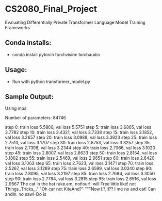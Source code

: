 # CS2080_Final_Project
Evaluating Differentially Private Transformer Language Model Training Frameworks

## Conda installs:
 - conda install pytorch torchvision torchaudio

## Usage:
 - Run with python transformer_model.py

## Sample Output:

Using mps

Number of parameters:  84746 

step 0: train loss 5.5806, val loss 5.5751
step 5: train loss 3.6805, val loss 3.7782
step 10: train loss 3.4321, val loss 3.7338
step 15: train loss 3.1852, val loss 3.2657
step 20: train loss 3.0988, val loss 3.3923
step 25: train loss 2.7510, val loss 3.1707
step 30: train loss 2.8753, val loss 3.3257
step 35: train loss 2.7398, val loss 3.2344
step 40: train loss 2.7066, val loss 3.1020
step 45: train loss 2.8007, val loss 2.8633
step 50: train loss 2.8154, val loss 3.1802
step 55: train loss 2.5469, val loss 2.9651
step 60: train loss 2.6420, val loss 3.1063
step 65: train loss 2.7623, val loss 3.1471
step 70: train loss 2.5267, val loss 3.1289
step 75: train loss 2.6599, val loss 3.0340
step 80: train loss 2.8095, val loss 3.2197
step 85: train loss 2.7684, val loss 3.3050
step 90: train loss 2.7784, val loss 3.2815
step 95: train loss 2.6516, val loss 2.9567
The cat in the hat rake.am, not!our!! will Tree little like! not Things..Tricks,,,"
"Oh  car not KiteAnd?"
"""Now
I.?,!I??
I me no and cat!
Can andIn. no saw!-Do is
